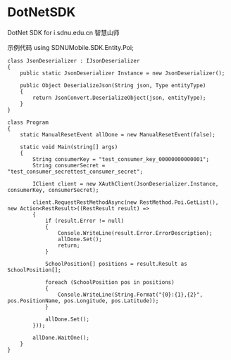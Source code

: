 DotNetSDK
=========

DotNet SDK for i.sdnu.edu.cn 智慧山师

示例代码
    using SDNUMobile.SDK.Entity.Poi;
    
    class JsonDeserializer : IJsonDeserializer
    {
        public static JsonDeserializer Instance = new JsonDeserializer();

        public Object DeserializeJson(String json, Type entityType)
        {
            return JsonConvert.DeserializeObject(json, entityType);
        }
    }
    
    class Program
    {
        static ManualResetEvent allDone = new ManualResetEvent(false);

        static void Main(string[] args)
        {
            String consumerKey = "test_consumer_key_00000000000001";
            String consumerSecret = "test_consumer_secrettest_consumer_secret";

            IClient client = new XAuthClient(JsonDeserializer.Instance, consumerKey, consumerSecret);

            client.RequestRestMethodAsync(new RestMethod.Poi.GetList(), new Action<RestResult>((RestResult result) =>
            {
                if (result.Error != null)
                {
                    Console.WriteLine(result.Error.ErrorDescription);
                    allDone.Set();
                    return;
                }

                SchoolPosition[] positions = result.Result as SchoolPosition[];

                foreach (SchoolPosition pos in positions)
                {
                    Console.WriteLine(String.Format("{0}:{1},{2}", pos.PositionName, pos.Longitude, pos.Latitude));
                }

                allDone.Set();
            }));

            allDone.WaitOne();
        }
    }
